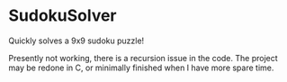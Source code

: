 # SudokuSolver
Quickly solves a 9x9 sudoku puzzle!

Presently not working, there is a recursion issue in the code. The project may be redone in C, or minimally finished when I have more spare time.
